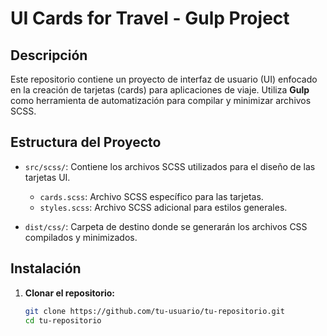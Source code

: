 # UI Cards for Travel - Gulp Project

## Descripción

Este repositorio contiene un proyecto de interfaz de usuario (UI) enfocado en la creación de tarjetas (cards) para aplicaciones de viaje. Utiliza **Gulp** como herramienta de automatización para compilar y minimizar archivos SCSS.

## Estructura del Proyecto

- `src/scss/`: Contiene los archivos SCSS utilizados para el diseño de las tarjetas UI.
  - `cards.scss`: Archivo SCSS específico para las tarjetas.
  - `styles.scss`: Archivo SCSS adicional para estilos generales.

- `dist/css/`: Carpeta de destino donde se generarán los archivos CSS compilados y minimizados.

## Instalación

1. **Clonar el repositorio:**

   ```bash
   git clone https://github.com/tu-usuario/tu-repositorio.git
   cd tu-repositorio
